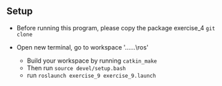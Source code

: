 ## Setup

- Before running this program, please copy the package exercise_4 ```git clone```

- Open new terminal, go to workspace '...\...\ros' 
	- Build your workspace by running ```catkin_make```
	- Then run ```source devel/setup.bash```
	- run ```roslaunch exercise_9 exercise_9.launch```
